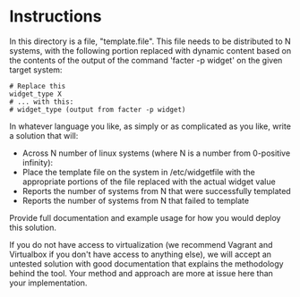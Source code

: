 Instructions
============

In this directory is a file, "template.file". This file needs to be distributed to N systems, with the following portion replaced with dynamic content based on the contents of the output of the command 'facter -p widget' on the given target system:

    # Replace this
    widget_type X
    # ... with this:
    # widget_type (output from facter -p widget)

In whatever language you like, as simply or as complicated as you like, write a solution that will:

* Across N number of linux systems (where N is a number from 0-positive infinity):
 * Place the template file on the system in /etc/widgetfile with the appropriate portions of the file replaced with the actual widget value
* Reports the number of systems from N that were successfully templated
* Reports the number of systems from N that failed to template

Provide full documentation and example usage for how you would deploy this solution.

If you do not have access to virtualization (we recommend Vagrant and Virtualbox if you don't have access to anything else), we will accept an untested solution with good documentation that explains the methodology behind the tool. Your method and approach are more at issue here than your implementation.
